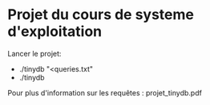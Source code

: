 
# Projet du cours de systeme d'exploitation 

Lancer le projet: 
- ./tinydb "<queries.txt"
- ./tinydb 

Pour plus d'information sur les requêtes : projet_tinydb.pdf
